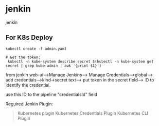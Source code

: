 # jenkin
jenkin

## For K8s Deploy

```
kubectl create -f admin.yaml

# Get the token:
 kubectl -n kube-system describe secret $(kubectl -n kube-system get secret | grep kube-admin | awk '{print $1}')
```

from jenkin web-ui-->Manage Jenkins--> Manage Credentials-->global--> add credentials-->kind->secret text--> put token in the secret field--> ID to identify the credential. 

use  this ID to the pipeline "credentialsId" field

Reguired Jenkin Plugin:

> Kubernetes plugin
> 	Kubernetes Credentials Plugin
> 		Kubernetes CLI Plugin


